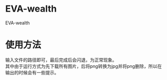 # EVA-wealth
EVA-wealth
# 使用方法
输入文件的路径即可，最后完成后会闪退，为正常现象。\
其中由于运行方式为先下载所有图片，后将png转换为jpg并将png删除，所以在输出的时候会有一些提示。
